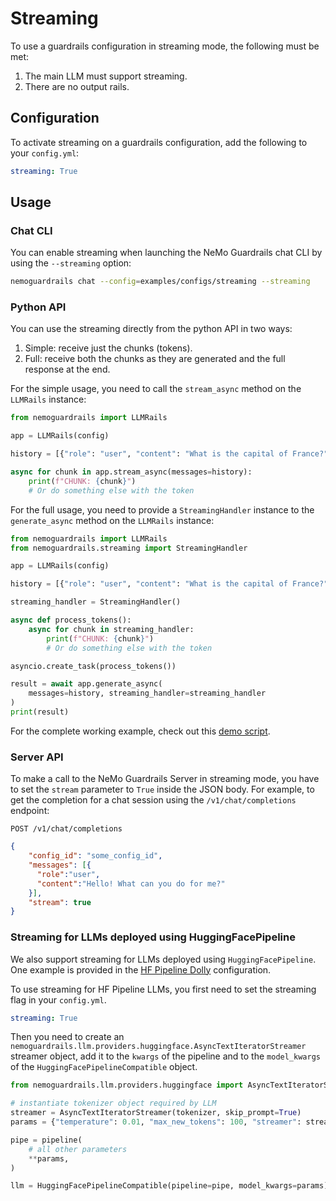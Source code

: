 # Streaming

To use a guardrails configuration in streaming mode, the following must be met:

1. The main LLM must support streaming.
2. There are no output rails.

## Configuration

To activate streaming on a guardrails configuration, add the following to your `config.yml`:

```yaml
streaming: True
```

## Usage

### Chat CLI

You can enable streaming when launching the NeMo Guardrails chat CLI by using the `--streaming` option:

```bash
nemoguardrails chat --config=examples/configs/streaming --streaming
```

### Python API

You can use the streaming directly from the python API in two ways:
1. Simple: receive just the chunks (tokens).
2. Full: receive both the chunks as they are generated and the full response at the end.

For the simple usage, you need to call the `stream_async` method on the `LLMRails` instance:

```python
from nemoguardrails import LLMRails

app = LLMRails(config)

history = [{"role": "user", "content": "What is the capital of France?"}]

async for chunk in app.stream_async(messages=history):
    print(f"CHUNK: {chunk}")
    # Or do something else with the token
```

For the full usage, you need to provide a `StreamingHandler` instance to the `generate_async` method on the `LLMRails` instance:

```python
from nemoguardrails import LLMRails
from nemoguardrails.streaming import StreamingHandler

app = LLMRails(config)

history = [{"role": "user", "content": "What is the capital of France?"}]

streaming_handler = StreamingHandler()

async def process_tokens():
    async for chunk in streaming_handler:
        print(f"CHUNK: {chunk}")
        # Or do something else with the token

asyncio.create_task(process_tokens())

result = await app.generate_async(
    messages=history, streaming_handler=streaming_handler
)
print(result)
```

For the complete working example, check out this [demo script](../../../examples/scripts/demo_streaming.py).

### Server API

To make a call to the NeMo Guardrails Server in streaming mode, you have to set the `stream` parameter to `True` inside the JSON body. For example, to get the completion for a chat session using the `/v1/chat/completions` endpoint:
```
POST /v1/chat/completions
```
```json
{
    "config_id": "some_config_id",
    "messages": [{
      "role":"user",
      "content":"Hello! What can you do for me?"
    }],
    "stream": true
}
```

### Streaming for LLMs deployed using HuggingFacePipeline

We also support streaming for LLMs deployed using `HuggingFacePipeline`.
One example is provided in the [HF Pipeline Dolly](./../../../examples/configs/llm/hf_pipeline_dolly/README.md) configuration.

To use streaming for HF Pipeline LLMs, you first need to set the streaming flag in your `config.yml`.

```yaml
streaming: True
```

Then you need to create an `nemoguardrails.llm.providers.huggingface.AsyncTextIteratorStreamer` streamer object,
add it to the `kwargs` of the pipeline and to the `model_kwargs` of the `HuggingFacePipelineCompatible` object.

```python
from nemoguardrails.llm.providers.huggingface import AsyncTextIteratorStreamer

# instantiate tokenizer object required by LLM
streamer = AsyncTextIteratorStreamer(tokenizer, skip_prompt=True)
params = {"temperature": 0.01, "max_new_tokens": 100, "streamer": streamer}

pipe = pipeline(
    # all other parameters
    **params,
)

llm = HuggingFacePipelineCompatible(pipeline=pipe, model_kwargs=params)
```
